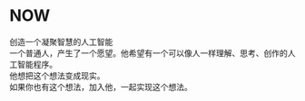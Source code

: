# NOW
创造一个凝聚智慧的人工智能  
一个普通人，产生了一个愿望。他希望有一个可以像人一样理解、思考、创作的人工智能程序。  
他想把这个想法变成现实。  
如果你也有这个想法，加入他，一起实现这个想法。  
